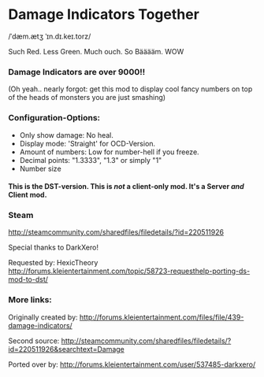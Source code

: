 # Damage Indicators Together
/ˈdæm.ætʒ ˈɪn.dɪ.keɪ.torz/

Such Red. Less Green. Much ouch. So Bääääm. WOW

### Damage Indicators are over 9000!!

(Oh yeah.. nearly forgot: get this mod to display cool fancy numbers on top of the heads of monsters you are just smashing)

### Configuration-Options:
* Only show damage: No heal.
* Display mode: 'Straight' for OCD-Version.
* Amount of numbers: Low for number-hell if you freeze.
* Decimal points: "1.3333", "1.3" or simply "1"
* Number size


#### This is the DST-version. This is *not* a client-only mod. It's a Server *and* Client mod.

### Steam
http://steamcommunity.com/sharedfiles/filedetails/?id=220511926

Special thanks to DarkXero!

Requested by: HexicTheory http://forums.kleientertainment.com/topic/58723-requesthelp-porting-ds-mod-to-dst/

### More links:
Originally created by: http://forums.kleientertainment.com/files/file/439-damage-indicators/

Second source: http://steamcommunity.com/sharedfiles/filedetails/?id=220511926&searchtext=Damage

Ported over by: http://forums.kleientertainment.com/user/537485-darkxero/
